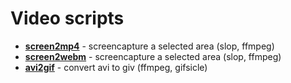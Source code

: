 # Video scripts

- [**screen2mp4**](screen2mp4.sh) - screencapture a selected area (slop, ffmpeg)
- [**screen2webm**](screen2webm.sh) - screencapture a selected area (slop, ffmpeg)
- [**avi2gif**](avi2gif.sh) - convert avi to giv (ffmpeg, gifsicle)
